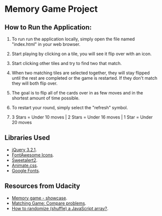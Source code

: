# Memory Game Project

## How to Run the Application:

1. To run run the application locally, simply open the file named "index.html" in your web browser.

2. Start playing by clicking on a tile, you will see it flip over with an icon.

3. Start clicking other tiles and try to find two that match.

4. When two matching tiles are selected together, they will stay flipped until the rest are completed or the game is restarted. If they don't match they will both flip over.

5. The goal is to flip all of the cards over in as few moves and in the shortest amount of time possible.

6. To restart your round, simply select the "refresh" symbol.

7. 3 Stars = Under 10 moves | 2 Stars = Under 16 moves | 1 Star = Under 20 moves


## Libraries Used

* [jQuery 3.2.1](https://jquery.com/).
* [FontAwesome Icons](https://fontawesome.com/v4.7.0/icons/).
* [Sweetalert2](https://sweetalert2.github.io/).
* [Animate.css](https://daneden.github.io/animate.css/).
* [Google Fonts](https://fonts.google.com//).

## Resources from Udacity

* [Memory game - showcase](https://discussions.udacity.com/t/memory-game-showcase/366442).
* [Matching Game: Compare problems](https://discussions.udacity.com/t/matching-game-compare-problems/359351).
* [How to randomize (shuffle) a JavaScript array?](https://stackoverflow.com/questions/2450954/how-to-randomize-shuffle-a-javascript-array).
